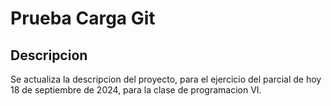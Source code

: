 # Prueba Carga Git

## Descripcion

Se actualiza la descripcion del proyecto, para el ejercicio del parcial de hoy 18 de septiembre de 2024, para la clase de programacion VI.